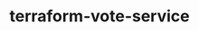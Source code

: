 # terraform-vote-service


<!-- ## Steps

1. Register in [Terraform Registry](https://registry.terraform.io/)

1. Publish providers -->